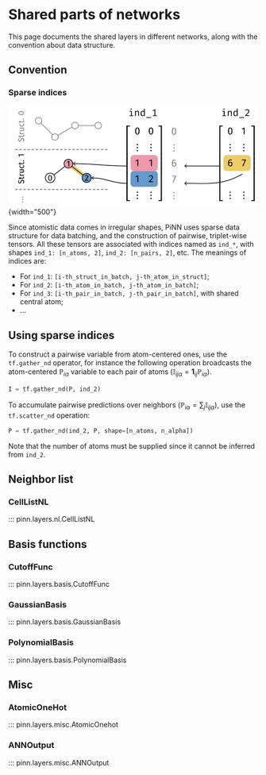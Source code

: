 # Shared parts of networks

This page documents the shared layers in different networks, along with the
convention about data structure.

## Convention

### Sparse indices

![PiNet architecture](../tikz/sparse_indices.svg){width="500"}

Since atomistic data comes in irregular shapes, PiNN uses sparse data structure
for data batching, and the construction of pairwise, triplet-wise tensors. All
these tensors are associated with indices named as `ind_*`, with shapes `ind_1:
[n_atoms, 2]`, `ind_2: [n_pairs, 2]`, etc. The meanings of indices are:


- For `ind_1`: `[i-th_struct_in_batch, j-th_atom_in_struct]`;
- For `ind_2`: `[i-th_atom_in_batch, j-th_atom_in_batch]`;
- For `ind_3`: `[i-th_pair_in_batch, j-th_pair_in_batch]`, with shared central atom;
- ...

## Using sparse indices

To construct a pairwise variable from atom-centered ones, use the
`tf.gather_nd` operator, for instance the following operation broadcasts the
atom-centered $\mathbb{P}_{i\alpha}$ variable to each pair of atoms
($\mathbb{I}_{ij\alpha}=\mathbf{1}_{ij}\mathbb{P}_{i\alpha}$).

```python
I = tf.gather_nd(P, ind_2)
```

To accumulate pairwise predictions over neighbors ($\mathbb{P}_{i\alpha} =
\sum_{j} \mathbb{I}_{ij\alpha}$), use the `tf.scatter_nd` operation:

```python
P = tf.gather_nd(ind_2, P, shape=[n_atoms, n_alpha])
```

Note that the number of atoms must be supplied since it cannot be inferred from
`ind_2`.

## Neighbor list

### CellListNL

::: pinn.layers.nl.CellListNL

## Basis functions

### CutoffFunc

::: pinn.layers.basis.CutoffFunc

### GaussianBasis

::: pinn.layers.basis.GaussianBasis

### PolynomialBasis

::: pinn.layers.basis.PolynomialBasis

## Misc

### AtomicOneHot

::: pinn.layers.misc.AtomicOnehot

### ANNOutput

::: pinn.layers.misc.ANNOutput
